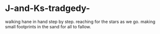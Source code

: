 # J-and-Ks-tradgedy-
walking hane in hand step by step. reaching for the stars as we go.
making small footprints in the sand for all to fallow.
